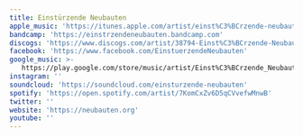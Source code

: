 ```yaml
---
title: Einstürzende Neubauten
apple_music: 'https://itunes.apple.com/artist/einst%C3%BCrzende-neubauten/3716338'
bandcamp: 'https://einstrzendeneubauten.bandcamp.com'
discogs: 'https://www.discogs.com/artist/38794-Einst%C3%BCrzende-Neubauten'
facebook: 'https://www.facebook.com/EinstuerzendeNeubauten'
google_music: >-
   https://play.google.com/store/music/artist/Einst%C3%BCrzende_Neubauten?id=Aybjfmjoxyv4laihealeqt4feli
instagram: ''
soundcloud: 'https://soundcloud.com/einsturzende-neubauten'
spotify: 'https://open.spotify.com/artist/7KomCxZv6D5qCVvefwMnwB'
twitter: ''
website: 'https://neubauten.org'
youtube: ''
---
```

